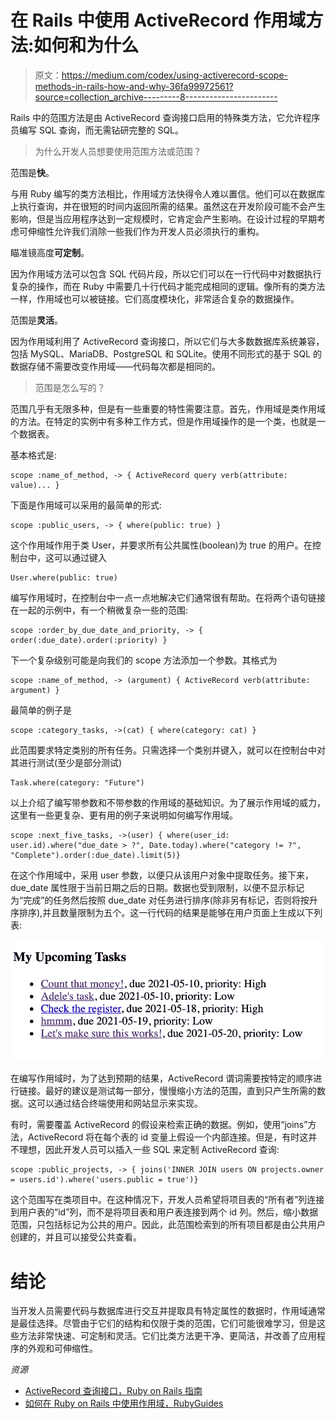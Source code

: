 # 在 Rails 中使用 ActiveRecord 作用域方法:如何和为什么

> 原文：<https://medium.com/codex/using-activerecord-scope-methods-in-rails-how-and-why-36fa99972561?source=collection_archive---------8----------------------->

Rails 中的范围方法是由 ActiveRecord 查询接口启用的特殊类方法，它允许程序员编写 SQL 查询，而无需钻研完整的 SQL。

> 为什么开发人员想要使用范围方法或范围？

范围是**快**。

与用 Ruby 编写的类方法相比，作用域方法快得令人难以置信。他们可以在数据库上执行查询，并在很短的时间内返回所需的结果。虽然这在开发阶段可能不会产生影响，但是当应用程序达到一定规模时，它肯定会产生影响。在设计过程的早期考虑可伸缩性允许我们消除一些我们作为开发人员必须执行的重构。

瞄准镜高度**可定制**。

因为作用域方法可以包含 SQL 代码片段，所以它们可以在一行代码中对数据执行复杂的操作，而在 Ruby 中需要几十行代码才能完成相同的逻辑。像所有的类方法一样，作用域也可以被链接。它们高度模块化，非常适合复杂的数据操作。

范围是**灵活**。

因为作用域利用了 ActiveRecord 查询接口，所以它们与大多数数据库系统兼容，包括 MySQL、MariaDB、PostgreSQL 和 SQLite。使用不同形式的基于 SQL 的数据存储不需要改变作用域——代码每次都是相同的。

> 范围是怎么写的？

范围几乎有无限多种，但是有一些重要的特性需要注意。首先，作用域是类作用域的方法。在特定的实例中有多种工作方式，但是作用域操作的是一个类，也就是一个数据表。

基本格式是:

```
scope :name_of_method, -> { ActiveRecord query verb(attribute: value)... }
```

下面是作用域可以采用的最简单的形式:

```
scope :public_users, -> { where(public: true) }
```

这个作用域作用于类 User，并要求所有公共属性(boolean)为 true 的用户。在控制台中，这可以通过键入

```
User.where(public: true)
```

编写作用域时，在控制台中一点一点地解决它们通常很有帮助。在将两个语句链接在一起的示例中，有一个稍微复杂一些的范围:

```
scope :order_by_due_date_and_priority, -> { order(:due_date).order(:priority) }
```

下一个复杂级别可能是向我们的 scope 方法添加一个参数。其格式为

```
scope :name_of_method, -> (argument) { ActiveRecord verb(attribute: argument) }
```

最简单的例子是

```
scope :category_tasks, ->(cat) { where(category: cat) }
```

此范围要求特定类别的所有任务。只需选择一个类别并键入，就可以在控制台中对其进行测试(至少是部分测试)

```
Task.where(category: "Future")
```

以上介绍了编写带参数和不带参数的作用域的基础知识。为了展示作用域的威力，这里有一些更复杂、更有用的例子来说明如何编写作用域。

```
scope :next_five_tasks, ->(user) { where(user_id: user.id).where("due_date > ?", Date.today).where("category != ?", "Complete").order(:due_date).limit(5)}
```

在这个作用域中，采用 user 参数，以便只从该用户对象中提取任务。接下来，due_date 属性限于当前日期之后的日期。数据也受到限制，以便不显示标记为“完成”的任务然后按照 due_date 对任务进行排序(除非另有标记，否则将按升序排序),并且数量限制为五个。这一行代码的结果是能够在用户页面上生成以下列表:

![](img/263bbd0cda4efad89ef500b71fd9d5c1.png)

在编写作用域时，为了达到预期的结果，ActiveRecord 谓词需要按特定的顺序进行链接。最好的建议是测试每一部分，慢慢缩小方法的范围，直到只产生所需的数据。这可以通过结合终端使用和网站显示来实现。

有时，需要覆盖 ActiveRecord 的假设来检索正确的数据。例如，使用“joins”方法，ActiveRecord 将在每个表的 id 变量上假设一个内部连接。但是，有时这并不理想，因此开发人员可以插入一些 SQL 来定制 ActiveRecord 查询:

```
scope :public_projects, -> { joins('INNER JOIN users ON projects.owner = users.id').where('users.public = true')}
```

这个范围写在类项目中。在这种情况下，开发人员希望将项目表的“所有者”列连接到用户表的“id”列，而不是将项目表和用户表连接到两个 id 列。然后，缩小数据范围，只包括标记为公共的用户。因此，此范围检索到的所有项目都是由公共用户创建的，并且可以接受公共查看。

# 结论

当开发人员需要代码与数据库进行交互并提取具有特定属性的数据时，作用域通常是最佳选择。尽管由于它们的结构和仅限于类的范围，它们可能很难学习，但是这些方法非常快速、可定制和灵活。它们比类方法更干净、更简洁，并改善了应用程序的外观和可伸缩性。

*资源*

*   [ActiveRecord 查询接口，Ruby on Rails 指南](https://guides.rubyonrails.org/active_record_querying.html)
*   [如何在 Ruby on Rails 中使用作用域，RubyGuides](https://www.rubyguides.com/2019/10/scopes-in-ruby-on-rails/)